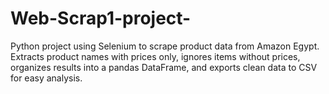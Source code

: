 # Web-Scrap1-project-
Python project using Selenium to scrape product data from Amazon Egypt. Extracts product names with prices only, ignores items without prices, organizes results into a pandas DataFrame, and exports clean data to CSV for easy analysis.

